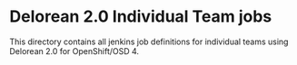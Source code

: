 # Delorean 2.0 Individual Team jobs

This directory contains all jenkins job definitions for individual teams using Delorean 2.0 for OpenShift/OSD 4.